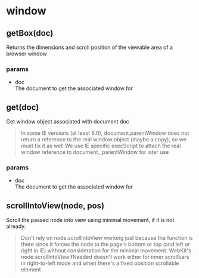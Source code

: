 # window

## getBox(doc)
Returns the dimensions and scroll position of the viewable area of a browser window 
### params
* doc  
  The document to get the associated window for
  
## get(doc)
Get window object associated with document doc
>In some IE versions (at least 6.0), document.parentWindow does not return a reference to the real window object (maybe 
a copy), so we must fix it as well We use IE specific execScript to attach the real window reference to 
document._parentWindow for later use

### params
* doc  
  The document to get the associated window for
  
## scrollIntoView(node, pos)
Scroll the passed node into view using minimal movement, if it is not already.
> Don't rely on node.scrollIntoView working just because the function is there since it forces the node to the page's 
bottom or top (and left or right in IE) without consideration for the minimal movement. WebKit's node.scrollIntoViewIfNeeded 
doesn't work either for inner scrollbars in right-to-left mode and when there's a fixed position scrollable element
